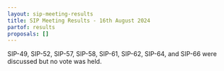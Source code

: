 ```yaml
---
layout: sip-meeting-results
title: SIP Meeting Results - 16th August 2024
partof: results
proposals: []
---
```

SIP-49, SIP-52, SIP-57, SIP-58, SIP-61, SIP-62, SIP-64, and SIP-66 were discussed but no vote was held.
